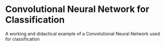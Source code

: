 # Convolutional Neural Network for Classification
A working and didactical example of a Convolutional Neural Network used for classification 

